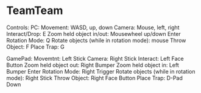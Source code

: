# TeamTeam
Controls:
PC:
Movement: WASD, up, down
Camera: Mouse, left, right
Interact/Drop: E
Zoom held object in/out: Mousewheel up/down
Enter Rotation Mode: Q
Rotate objects (while in rotation mode): mouse
Throw Object: F
Place Trap: G

GamePad:
Movemtnt: Left Stick
Camera: Right Stick
Interact: Left Face Button
Zoom held object out: Right Bumper
Zoom held object in: Left Bumper
Enter Rotation Mode: Right Trigger
Rotate objects (while in rotation mode): Right Stick
Throw Object: Right Face Button
Place Trap: D-Pad Down
